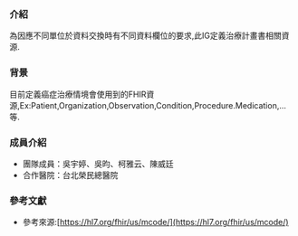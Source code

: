 ### 介紹 
為因應不同單位於資料交換時有不同資料欄位的要求,此IG定義治療計畫書相關資源.

### 背景
目前定義癌症治療情境會使用到的FHIR資源,Ex:Patient,Organization,Observation,Condition,Procedure.Medication,...等.

### 成員介紹
* 團隊成員：吳宇婷、吳昀、柯雅云、陳威廷
* 合作醫院：台北榮民總醫院

### 參考文獻
* 參考來源:[https://hl7.org/fhir/us/mcode/](https://hl7.org/fhir/us/mcode/)



